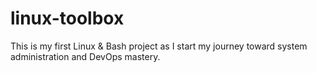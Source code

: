 # linux-toolbox
This is my first Linux &amp; Bash project as I start my journey toward system administration and DevOps mastery.
